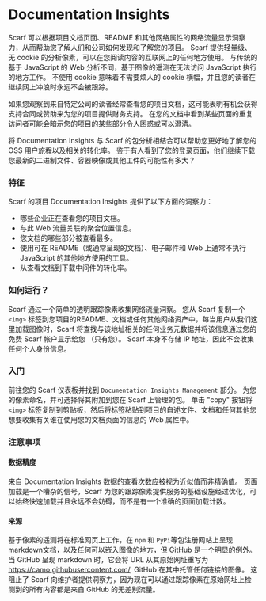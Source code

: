 # Documentation Insights

Scarf 可以根据项目文档页面、README 和其他网络属性的网络流量显示洞察力，从而帮助您了解人们和公司如何发现和了解您的项目。 Scarf 提供轻量级、无 cookie 的分析像素，可以在您阅读内容的互联网上的任何地方使用。 与传统的基于 JavaScript 的 Web 分析不同，基于图像的遥测在无法访问 JavaScript 执行的地方工作。 不使用 cookie 意味着不需要烦人的 cookie 横幅，并且您的读者在继续网上冲浪时永远不会被跟踪。

如果您观察到来自特定公司的读者经常查看您的项目文档，这可能表明有机会获得支持合同或赞助来为您的项目提供财务支持。 在您的文档中看到某些页面的重复访问者可能会暗示您的项目的某些部分令人困惑或可以澄清。

将 Documentation Insights 与 Scarf 的包分析相结合可以帮助您更好地了解您的 OSS 用户旅程以及相关的转化率。 鉴于有人看到了您的登录页面，他们继续下载您最新的二进制文件、容器映像或其他工件的可能性有多大？

### 特征

Scarf 的项目 Documentation Insights 提供了以下方面的洞察力：

  * 哪些企业正在查看您的项目文档。
  * 与此 Web 流量关联的聚合位置信息。
  * 您文档的哪些部分被查看最多。
  * 使用可在 README（或通常呈现的文档）、电子邮件和 Web 上通常不执行 JavaScript 的其他地方使用的工具。
  * 从查看文档到下载中间件的转化率。


### 如何运行？

Scarf 通过一个简单的透明跟踪像素收集网络流量洞察。 您从 Scarf 复制一个 `<img>` 标签到您项目的README、文档或任何其他网络资产中，每当用户从我们这里加载图像时，Scarf 将查找与该地址相关的任何业务元数据并将该信息通过您的免费 Scarf 帐户显示给您 （只有您）。 Scarf 本身不存储 IP 地址，因此不会收集任何个人身份信息。

### 入门

前往您的 Scarf 仪表板并找到  `Documentation Insights Management` 部分。 为您的像素命名，并可选择将其附加到您在 Scarf 上管理的包。 单击 "copy" 按钮将  `<img>` 标签复制到剪贴板，然后将标签粘贴到项目的自述文件、文档和任何其他您想要收集有关谁在使用您的文档页面的信息的 Web 属性中。

### 注意事项

#### 数据精度

来自 Documentation Insights 数据的查看次数应被视为近似值而非精确值。 页面加载是一个嘈杂的信号，Scarf 为您的跟踪像素提供服务的基础设施经过优化，可以始终快速加载并且永远不会妨碍，而不是有一个准确的页面加载计数。

#### 来源

基于像素的遥测将在标准网页上工作，在  `npm` 和 `PyPi`等包注册网站上呈现markdown文档，以及任何可以嵌入图像的地方，但 GitHub 是一个明显的例外。当 GitHub 呈现 markdown 时，它会将 URL 从其原始网址重写为  https://camo.githubusercontent.com/<path>, GitHub 在其中托管任何链接的图像。 这阻止了 Scarf 向维护者提供洞察力，因为现在可以通过跟踪像素在原始网址上检测到的所有内容都是来自 GitHub 的无差别流量。
